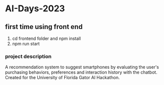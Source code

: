 # AI-Days-2023

## first time using front end 
1. cd frontend folder and npm install
2. npm run start

### project description
A recommendation system to suggest smartphones by evaluating the user's purchasing behaviors, preferences and interaction history with the chatbot. Created for the University of Florida Gator AI Hackathon.
